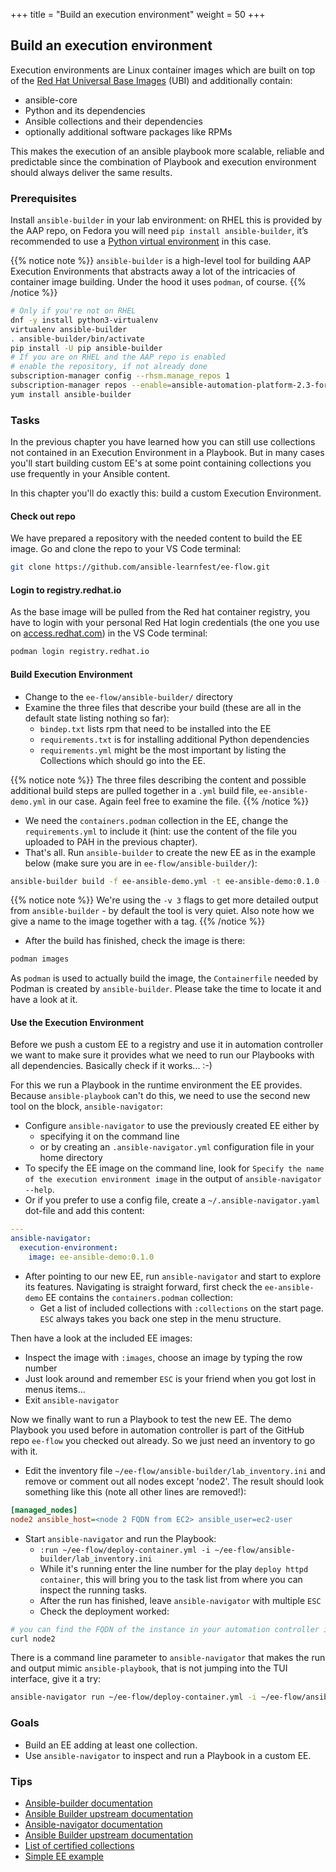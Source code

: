 +++
title = "Build an execution environment"
weight = 50
+++

## Build an execution environment

Execution environments are Linux container images which are built on top of the [Red Hat Universal Base Images](https://www.redhat.com/en/blog/introducing-red-hat-universal-base-image) (UBI) and additionally contain:

* ansible-core
* Python and its dependencies
* Ansible collections and their dependencies
* optionally additional software packages like RPMs

This makes the execution of an ansible playbook more scalable, reliable and predictable since the combination of Playbook and execution environment should always deliver the same results.

### Prerequisites

Install `ansible-builder` in your lab environment: on RHEL this is provided by the AAP repo, on Fedora you will need `pip install ansible-builder`, it’s recommended to use a [Python virtual environment](https://docs.python.org/3/library/venv.html) in this case.

{{% notice note %}}
`ansible-builder` is a high-level tool for building AAP Execution Environments that abstracts away a lot of the intricacies of container image building. Under the hood it uses `podman`, of course.
{{% /notice %}}

```bash
# Only if you're not on RHEL
dnf -y install python3-virtualenv
virtualenv ansible-builder
. ansible-builder/bin/activate
pip install -U pip ansible-builder
# If you are on RHEL and the AAP repo is enabled
# enable the repository, if not already done
subscription-manager config --rhsm.manage_repos 1
subscription-manager repos --enable=ansible-automation-platform-2.3-for-rhel-9-x86_64-rpms
yum install ansible-builder
```

### Tasks

In the previous chapter you have learned how you can still use collections not contained in an Execution Environment in a Playbook. But in many cases you'll start building custom EE's at some point containing collections you use frequently in your Ansible content.

In this chapter you'll do exactly this: build a custom Execution Environment.

#### Check out repo

We have prepared a repository with the needed content to build the EE image. Go and clone the repo to your VS Code terminal:

```bash
git clone https://github.com/ansible-learnfest/ee-flow.git
```

#### Login to registry.redhat.io

As the base image will be pulled from the Red hat container registry, you have to login with your personal Red Hat login credentials (the one you use on [access.redhat.com](https://access.redhat.com)) in the VS Code terminal:

```bash
podman login registry.redhat.io
```

#### Build Execution Environment

* Change to the `ee-flow/ansible-builder/` directory
* Examine the three files that describe your build (these are all in the default state listing nothing so far):
  * `bindep.txt` lists rpm that need to be installed into the EE
  * `requirements.txt` is for installing additional Python dependencies
  * `requirements.yml` might be the most important by listing the Collections which should go into the EE.

{{% notice note %}}
The three files describing the content and possible additional build steps are pulled together in a `.yml` build file, `ee-ansible-demo.yml` in our case. Again feel free to examine the file.
{{% /notice %}}

* We need the `containers.podman` collection in the EE, change the `requirements.yml` to include it (hint: use the content of the file you uploaded to PAH in the previous chapter).
* That's all. Run `ansible-builder` to create the new EE as in the example below (make sure you are in `ee-flow/ansible-builder/`):

```bash
ansible-builder build -f ee-ansible-demo.yml -t ee-ansible-demo:0.1.0 -v 3
```

{{% notice note %}}
We're using the `-v 3` flags to get more detailed output from `ansible-builder` - by default the tool is very quiet. Also note how we give a name to the image together with a tag.
{{% /notice %}}

* After the build has finished, check the image is there:

```bash
podman images
```

As `podman` is used to actually build the image, the `Containerfile` needed by Podman is created by `ansible-builder`. Please take the time to locate it and have a look at it.

#### Use the Execution Environment

Before we push a custom EE to a registry and use it in automation controller we want to make sure it provides what we need to run our Playbooks with all dependencies. Basically check if it works... :-)

For this we run a Playbook in the runtime environment the EE provides. Because `ansible-playbook` can't do this, we need to use the second new tool on the block, `ansible-navigator`:

* Configure `ansible-navigator` to use the previously created EE either by
  * specifying it on the command line
  * or by creating an `.ansible-navigator.yml` configuration file in your home directory
* To specify the EE image on the command line, look for `Specify the name of the execution environment image` in the output of `ansible-navigator --help`.
* Or if you prefer to use a config file, create a `~/.ansible-navigator.yaml` dot-file and add this content:

```yaml
---
ansible-navigator:
  execution-environment:
    image: ee-ansible-demo:0.1.0
```

* After pointing to our new EE, run `ansible-navigator` and start to explore its features. Navigating is straight forward, first check the `ee-ansible-demo` EE contains the `containers.podman` collection:
  * Get a list of included collections with `:collections` on the start page. `ESC` always takes you back one step in the menu structure.

Then have a look at the included EE images:

* Inspect the image with `:images`, choose an image by typing the row number
* Just look around and remember `ESC` is your friend when you got lost in menus items...
* Exit `ansible-navigator`

Now we finally want to run a Playbook to test the new EE. The demo Playbook you used before in automation controller is part of the GitHub repo `ee-flow` you checked out already. So we just need an inventory to go with it.

* Edit the inventory file `~/ee-flow/ansible-builder/lab_inventory.ini` and remove or comment out all nodes except 'node2'. The result should look something like this (note all other lines are removed!):

```ini
[managed_nodes]
node2 ansible_host=<node 2 FQDN from EC2> ansible_user=ec2-user
```

* Start `ansible-navigator` and run the Playbook:
  * `:run ~/ee-flow/deploy-container.yml -i ~/ee-flow/ansible-builder/lab_inventory.ini`
  * While it's running enter the line number for the play `deploy httpd container`, this will bring you to the task list from where you can inspect the running tasks.
  * After the run has finished, leave `ansible-navigator` with multiple `ESC`
  * Check the deployment worked:

```bash
# you can find the FQDN of the instance in your automation controller in the **Hosts** menu
curl node2
```

There is a command line parameter to `ansible-navigator` that makes the run and output mimic `ansible-playbook`, that is not jumping into the TUI interface, give it a try:

```bash
ansible-navigator run ~/ee-flow/deploy-container.yml -i ~/ee-flow/ansible-builder/lab_inventory.ini -m stdout
```

### Goals

* Build an EE adding at least one collection.
* Use `ansible-navigator` to inspect and run a Playbook in a custom EE.

### Tips

* [Ansible-builder documentation](https://access.redhat.com/documentation/en-us/red_hat_ansible_automation_platform/2.3/html/ansible_builder_guide)
* [Ansible Builder upstream documentation](https://ansible-builder.readthedocs.io/en/stable/index.html)
* [Ansible-navigator documentation](https://access.redhat.com/documentation/en-us/red_hat_ansible_automation_platform/2.3/html-single/ansible_navigator_creator_guide/index)
* [Ansible Builder upstream documentation](https://ansible-navigator.readthedocs.io/en/latest/)
* [List of certified collections](https://access.redhat.com/articles/3642632)
* [Simple EE example](https://gitlab.com/cjung/ansible-ee-intro)
